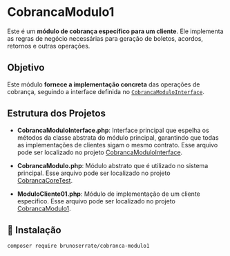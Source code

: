 # CobrancaModulo1

Este é um **módulo de cobrança específico para um cliente**. Ele implementa as regras de negócio necessárias para geração de boletos, acordos, retornos e outras operações.

## Objetivo
Este módulo **fornece a implementação concreta** das operações de cobrança, seguindo a interface definida no [`CobrancaModuloInterface`](https://github.com/brunoserrate/CobrancaModuloInterface).

## Estrutura dos Projetos

- **CobrancaModuloInterface.php**: Interface principal que espelha os métodos da classe abstrata do módulo principal, garantindo que todas as implementações de clientes sigam o mesmo contrato. Esse arquivo pode ser localizado no projeto [CobrancaModuloInterface](https://github.com/brunoserrate/CobrancaModuloInterface).

- **CobrancaModulo.php**: Módulo abstrato que é utilizado no sistema principal. Esse arquivo pode ser localizado no projeto [CobrancaCoreTest](https://github.com/brunoserrate/CobrancaCoreTest).

- **ModuloCliente01.php**: Módulo de implementação de um cliente especifico. Esse arquivo pode ser localizado no projeto [CobrancaModulo1](https://github.com/brunoserrate/CobrancaModulo1).

## 🔧 Instalação
```bash
composer require brunoserrate/cobranca-modulo1
```